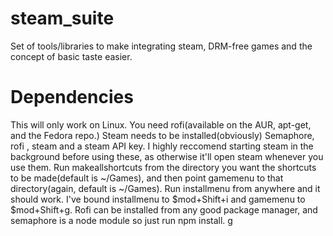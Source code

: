 # steam_suite
Set of tools/libraries to make integrating steam, DRM-free games and the concept of basic taste easier.
# Dependencies
This will only work on Linux. You need rofi(available on the AUR, apt-get, and the Fedora repo.) Steam needs to be installed(obviously)
Semaphore, rofi , steam and a steam API key. I highly reccomend starting steam in the background before using these, as otherwise it'll open steam whenever you use them. Run makeallshortcuts from the directory you want the shortcuts to be made(default is ~/Games), and then point gamemenu to that directory(again, default is ~/Games). Run installmenu from anywhere and it should work. I've bound installmenu to $mod+Shift+i and gamemenu to $mod+Shift+g. Rofi can be installed from any good package manager, and semaphore is a node module so just run npm install.
g
